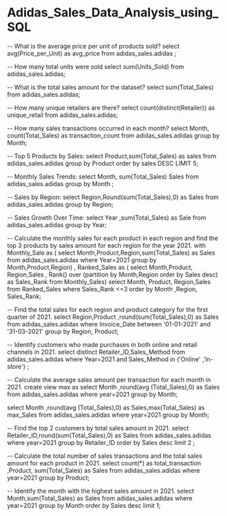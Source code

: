 # Adidas_Sales_Data_Analysis_using_SQL

-- What is the average price per unit of products sold?
 select avg(Price_per_Unit) as avg_price from adidas_sales.adidas ;
 
 -- How many total units were sold
select sum(Units_Sold) from adidas_sales.adidas;

-- What is the total sales amount for the dataset?
select sum(Total_Sales) from adidas_sales.adidas;


-- How many unique retailers are there?
select count(distinct(Retailer)) as unique_retail from adidas_sales.adidas; 

-- How many sales transactions occurred in each month?
select Month, count(Total_Sales) as transaction_count from adidas_sales.adidas group by Month;

-- Top 5 Products by Sales:
select Product,sum(Total_Sales) as sales from adidas_sales.adidas group by Product order by sales DESC LIMIT 5;

-- Monthly Sales Trends:
select Month, sum(Total_Sales) Sales from adidas_sales.adidas group by Month ;

-- Sales by Region:
select Region,Round(sum(Total_Sales),0) as Sales from adidas_sales.adidas group by Region;

-- Sales Growth Over Time:
select Year ,sum(Total_Sales) as Sale from adidas_sales.adidas group by Year;

-- Calculate the monthly sales for each product in each region and find the top 3 products by sales amount for each region for the year 2021.
with Monthly_Sale as 
( select Month,Product,Region,sum(Total_Sales) as Sales from adidas_sales.adidas where Year=2021 group by Month,Product,Region) , 
Ranked_Sales as ( select Month,Product, Region,Sales ,
Rank() over (partition by Month,Region order by Sales desc) as Sales_Rank
from Monthly_Sales)
select Month, Product, Region,Sales from Ranked_Sales where Sales_Rank <=3 order by Month ,Region, Sales_Rank;
 
-- Find the total sales for each region and product category for the first quarter of 2021.
select Region,Product ,round(sum(Total_Sales),0) as Sales from adidas_sales.adidas where Invoice_Date between '01-01-2021' and '31-03-2021' 
group by Region, Product;

-- Identify customers who made purchases in both online and retail channels in 2021.
select distinct Retailer_ID,Sales_Method from adidas_sales.adidas where Year=2021 and Sales_Method in ('Online' ,'In-store') ;

-- Calculate the average sales amount per transaction for each month in 2021.
create view max as select Month ,round(avg (Total_Sales),0) as Sales from adidas_sales.adidas where year=2021 group by Month;

select Month ,round(avg (Total_Sales),0) as Sales,max(Total_Sales) as max_Sales from adidas_sales.adidas where year=2021 group by Month;

-- Find the top 2 customers by total sales amount in 2021.
select Retailer_ID,round(sum(Total_Sales),0) as Sales from adidas_sales.adidas where year=2021 group by Retailer_ID order by Sales desc limit 2 ;

-- Calculate the total number of sales transactions and the total sales amount for each product in 2021.
select count(*) as total_transaction ,Product, sum(Total_Sales) as Sales from adidas_sales.adidas where year=2021 group by Product;

-- Identify the month with the highest sales amount in 2021.
select Month,sum(Total_Sales) as Sales from adidas_sales.adidas where year=2021 group by Month order by Sales desc limit 1;
